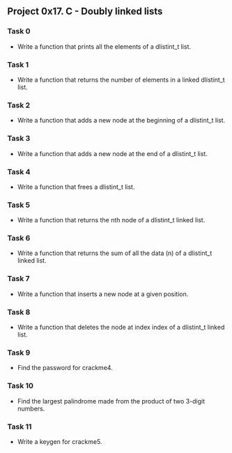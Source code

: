 ## Project 0x17. C - Doubly linked lists

### Task 0
- Write a function that prints all the elements of a dlistint_t list.

### Task 1
- Write a function that returns the number of elements in a linked dlistint_t list.

### Task 2
- Write a function that adds a new node at the beginning of a dlistint_t list.

### Task 3
- Write a function that adds a new node at the end of a dlistint_t list.

### Task 4
- Write a function that frees a dlistint_t list.

### Task 5
- Write a function that returns the nth node of a dlistint_t linked list.

### Task 6
- Write a function that returns the sum of all the data (n) of a dlistint_t linked list.

### Task 7
- Write a function that inserts a new node at a given position.

### Task 8
- Write a function that deletes the node at index index of a dlistint_t linked list.

### Task 9
- Find the password for crackme4.

### Task 10
- Find the largest palindrome made from the product of two 3-digit numbers.

### Task 11
- Write a keygen for crackme5.


